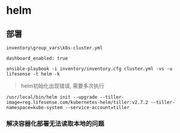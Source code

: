 # helm

## 部署

`inventory\group_vars\k8s-cluster.yml`

```
dashboard_enabled: true
```

```
ansible-playbook -i inventory/inventory.cfg cluster.yml -vs -u lifesense -t helm -k
```

> helm初始化出现错误, 需要多次执行

```
/usr/local/bin/helm init --upgrade --tiller-image=reg.lifesense.com/kubernetes-helm/tiller:v2.7.2 --tiller-namespace=kube-system --service-account=tiller
```

### 解决容器化部署无法读取本地的问题

```

```



